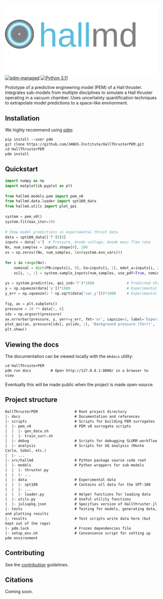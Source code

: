 ![Logo](assets/hallmd_logo_text.svg)
[![pdm-managed](https://img.shields.io/badge/pdm-managed-blueviolet)](https://pdm-project.org)
[![Python 3.11](https://img.shields.io/badge/python-3.11+-blue.svg?logo=python&logoColor=cccccc)](https://www.python.org/downloads/)

Prototype of a predictive engineering model (PEM) of a Hall thruster. Integrates sub-models from multiple disciplines
to simulate a Hall thruster operating in a vacuum chamber. Uses uncertainty quantification techniques to extrapolate model
predictions to a space-like environment.

## Installation
We highly recommend using [pdm](https://github.com/pdm-project/pdm):
```shell
pip install --user pdm
git clone https://github.com/JANUS-Institute/HallThrusterPEM.git
cd HallThrusterPEM
pdm install
```

## Quickstart
```python
import numpy as np
import matplotlib.pyplot as plt

from hallmd.models.pem import pem_v0
from hallmd.data.loader import spt100_data
from hallmd.utils import plot_qoi

system = pem_v0()
system.fit(max_iter=10)

# Show model predictions vs experimental thrust data
data = spt100_data(['T'])[0]
inputs = data['x']  # Pressure, Anode voltage, Anode mass flow rate
Nx, num_samples = inputs.shape[0], 100
xs = np.zeros((Nx, num_samples, len(system.exo_vars)))

for i in range(Nx):
    nominal = dict(PB=inputs[i, 0], Va=inputs[i, 1], mdot_a=inputs[i, 2])
    xs[i, :, :] = system.sample_inputs(num_samples, use_pdf=True, nominal=nominal)
    
ys = system.predict(xs, qoi_ind='T')*1000               # Predicted thrust [mN]
y = np.squeeze(data['y'])*1000                          # Experimental thrust [mN]
y_err = np.squeeze(2 * np.sqrt(data['var_y']))*1000     # Experimental noise [mN]

fig, ax = plt.subplots()
pressure = 10 ** data[:, 0]
idx = np.argsort(pressure)
ax.errorbar(pressure, y, yerr=y_err, fmt='or', capsize=3, label='Experiment')
plot_qoi(ax, pressure[idx], ys[idx, :], 'Background pressure (Torr)', 'Thrust (mN)', legend=True)
plt.show()
```

## Viewing the docs
The documentation can be viewed locally with the `mkdocs` utility:
```shell
cd HallThrusterPEM
pdm run docs         # Open http://127.0.0.1:8000/ in a browser to view
```
Eventually this will be made public when the project is made open-source.

## Project structure
```
HallThrusterPEM                 # Root project directory
|- docs                         # Documentation and references
|- scripts                      # Scripts for building PEM surrogates
|  |- pem_v0                    # PEM v0 surrogate scripts
|  |  |- gen_data.sh
|  |  |- train_surr.sh
|  |- debug                     # Scripts for debugging SLURM workflow
|  |- analysis                  # Scripts for UQ analysis (Monte Carlo, Sobol, etc.)
|  |- ...
|- src/hallmd                   # Python package source code root
|  |- models                    # Python wrappers for sub-models
|  |  |- thruster.py
|  |  |- ...
|  |- data                      # Experimental data
|  |  |- spt100                 # Contains all data for the SPT-100
|  |  |- ...
|  |  |- loader.py              # Helper functions for loading data
|  |- utils.py                  # Useful utility functions
|  |- juliapkg.json             # Specifies version of Hallthruster.jl
|- tests                        # Testing for models, generating data, and plotting results
|- results                      # Test scripts write data here (but kept out of the repo)
|- pdm.lock                     # Frozen dependencies file
|- setup_env.sh                 # Convenience script for setting up pdm environment
```

## Contributing
See the [contribution](CONTRIBUTING.md) guidelines.

## Citations
Coming soon.
